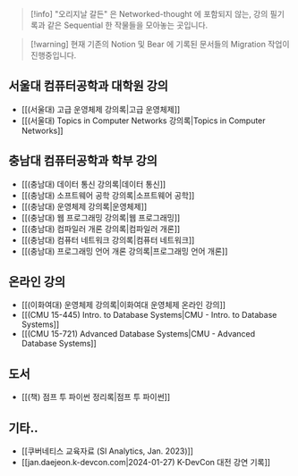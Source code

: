 > [!info] "오리지날 갈든" 은 Networked-thought 에 포함되지 않는, 강의 필기록과 같은 Sequential 한 작물들을 모아놓는 곳입니다.

> [!warning] 현재 기존의 Notion 및 Bear 에 기록된 문서들의 Migration 작업이 진행중입니다.

## 서울대 컴퓨터공학과 대학원 강의

- [[(서울대) 고급 운영체제 강의록|고급 운영체제]]
- [[(서울대) Topics in Computer Networks 강의록|Topics in Computer Networks]]

## 충남대 컴퓨터공학과 학부 강의

- [[(충남대) 데이터 통신 강의록|데이터 통신]]
- [[(충남대) 소프트웨어 공학 강의록|소프트웨어 공학]]
- [[(충남대) 운영체제 강의록|운영체제]]
- [[(충남대) 웹 프로그래밍 강의록|웹 프로그래밍]]
- [[(충남대) 컴파일러 개론 강의록|컴파일러 개론]]
- [[(충남대) 컴퓨터 네트워크 강의록|컴퓨터 네트워크]]
- [[(충남대) 프로그래밍 언어 개론 강의록|프로그래밍 언어 개론]]

## 온라인 강의

- [[(이화여대) 운영체제 강의록|이화여대 운영체제 온라인 강의]]
- [[(CMU 15-445) Intro. to Database Systems|CMU - Intro. to Database Systems]]
- [[(CMU 15-721) Advanced Database Systems|CMU - Advanced Database Systems]]

## 도서

- [[(책) 점프 투 파이썬 정리록|점프 투 파이썬]]

## 기타..

- [[쿠버네티스 교육자료 (SI Analytics, Jan. 2023)]]
- [[jan.daejeon.k-devcon.com|2024-01-27) K-DevCon 대전 강연 기록]]